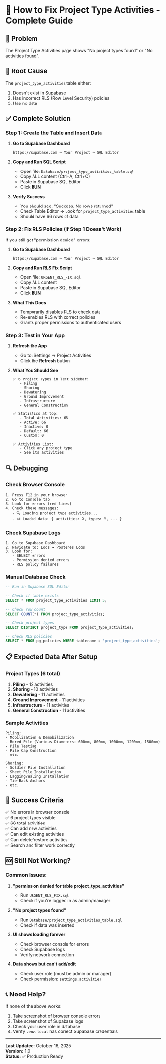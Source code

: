 # 🔧 How to Fix Project Type Activities - Complete Guide

## 🚨 Problem
The Project Type Activities page shows "No project types found" or "No activities found".

## 🎯 Root Cause
The `project_type_activities` table either:
1. Doesn't exist in Supabase
2. Has incorrect RLS (Row Level Security) policies
3. Has no data

## ✅ Complete Solution

### Step 1: Create the Table and Insert Data

1. **Go to Supabase Dashboard**
   ```
   https://supabase.com → Your Project → SQL Editor
   ```

2. **Copy and Run SQL Script**
   - Open file: `Database/project_type_activities_table.sql`
   - Copy ALL content (Ctrl+A, Ctrl+C)
   - Paste in Supabase SQL Editor
   - Click **RUN**

3. **Verify Success**
   - You should see: "Success. No rows returned"
   - Check Table Editor → Look for `project_type_activities` table
   - Should have 66 rows of data

### Step 2: Fix RLS Policies (If Step 1 Doesn't Work)

If you still get "permission denied" errors:

1. **Go to Supabase Dashboard**
   ```
   https://supabase.com → Your Project → SQL Editor
   ```

2. **Copy and Run RLS Fix Script**
   - Open file: `URGENT_RLS_FIX.sql`
   - Copy ALL content
   - Paste in Supabase SQL Editor
   - Click **RUN**

3. **What This Does**
   - Temporarily disables RLS to check data
   - Re-enables RLS with correct policies
   - Grants proper permissions to authenticated users

### Step 3: Test in Your App

1. **Refresh the App**
   - Go to: Settings → Project Activities
   - Click the **Refresh** button

2. **What You Should See**
   ```
   ✅ 6 Project Types in left sidebar:
      - Piling
      - Shoring
      - Dewatering
      - Ground Improvement
      - Infrastructure
      - General Construction
   
   ✅ Statistics at top:
      - Total Activities: 66
      - Active: 66
      - Inactive: 0
      - Default: 66
      - Custom: 0
   
   ✅ Activities List:
      - Click any project type
      - See its activities
   ```

## 🔍 Debugging

### Check Browser Console
```
1. Press F12 in your browser
2. Go to Console tab
3. Look for errors (red lines)
4. Check these messages:
   - 🔍 Loading project type activities...
   - 📊 Loaded data: { activities: X, types: Y, ... }
```

### Check Supabase Logs
```
1. Go to Supabase Dashboard
2. Navigate to: Logs → Postgres Logs
3. Look for:
   - SELECT errors
   - Permission denied errors
   - RLS policy failures
```

### Manual Database Check
```sql
-- Run in Supabase SQL Editor

-- Check if table exists
SELECT * FROM project_type_activities LIMIT 5;

-- Check row count
SELECT COUNT(*) FROM project_type_activities;

-- Check project types
SELECT DISTINCT project_type FROM project_type_activities;

-- Check RLS policies
SELECT * FROM pg_policies WHERE tablename = 'project_type_activities';
```

## 📋 Expected Data After Setup

### Project Types (6 total)
1. **Piling** - 12 activities
2. **Shoring** - 10 activities
3. **Dewatering** - 11 activities
4. **Ground Improvement** - 11 activities
5. **Infrastructure** - 11 activities
6. **General Construction** - 11 activities

### Sample Activities
```
Piling:
- Mobilization & Demobilization
- Bored Pile (Various Diameters: 600mm, 800mm, 1000mm, 1200mm, 1500mm)
- Pile Testing
- Pile Cap Construction
- etc.

Shoring:
- Soldier Pile Installation
- Sheet Pile Installation
- Lagging/Waling Installation
- Tie-Back Anchors
- etc.
```

## 🎯 Success Criteria

✅ No errors in browser console  
✅ 6 project types visible  
✅ 66 total activities  
✅ Can add new activities  
✅ Can edit existing activities  
✅ Can delete/restore activities  
✅ Search and filter work correctly  

## 🆘 Still Not Working?

### Common Issues:

1. **"permission denied for table project_type_activities"**
   - Run `URGENT_RLS_FIX.sql`
   - Check if you're logged in as admin/manager

2. **"No project types found"**
   - Run `Database/project_type_activities_table.sql`
   - Check if data was inserted

3. **UI shows loading forever**
   - Check browser console for errors
   - Check Supabase logs
   - Verify network connection

4. **Data shows but can't add/edit**
   - Check user role (must be admin or manager)
   - Check permission: `settings.activities`

## 📞 Need Help?

If none of the above works:
1. Take screenshot of browser console errors
2. Take screenshot of Supabase logs
3. Check your user role in database
4. Verify `.env.local` has correct Supabase credentials

---

**Last Updated:** October 16, 2025  
**Version:** 1.0  
**Status:** ✅ Production Ready
